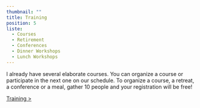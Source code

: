```yaml
---
thumbnail: ""
title: Training
position: 5
liste:
  - Courses
  - Retirement
  - Conferences
  - Dinner Workshops
  - Lunch Workshops
---
```


I already have several elaborate courses. You can organize a course or participate in the next one on our schedule. To organize a course, a retreat, a conference or a meal, gather 10 people and your registration will be free!

<a href="/en/training">Training ></a>
